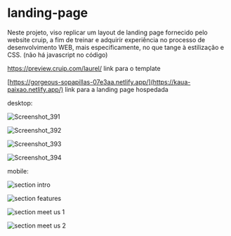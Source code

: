 # landing-page

Neste projeto, viso replicar um layout de landing page fornecido pelo website cruip, a fim de treinar e adquirir experiência no processo de desenvolvimento WEB, mais especificamente, no que tange à estilização e CSS. (não há javascript no código)

https://preview.cruip.com/laurel/ link para o template

[https://gorgeous-sopapillas-07e3aa.netlify.app/](https://kaua-paixao.netlify.app/) link para a landing page hospedada

desktop: 

![Screenshot_391](https://github.com/Kaua2123/landing-page/assets/102362421/3f73a39b-21fa-4f5a-b109-8637f5cd2936)

![Screenshot_392](https://github.com/Kaua2123/landing-page/assets/102362421/d79c3377-2f98-4973-8188-a6ac009a5c5a)

![Screenshot_393](https://github.com/Kaua2123/landing-page/assets/102362421/faeda340-efa5-4b23-a20e-93493a564171)

![Screenshot_394](https://github.com/Kaua2123/landing-page/assets/102362421/30c2bd92-73ce-4283-8aa0-7398baba963a)

mobile: 

![section intro](https://github.com/Kaua2123/landing-page/assets/102362421/d4d45349-4df4-430c-ba1c-3413d4efa38d)

![section features](https://github.com/Kaua2123/landing-page/assets/102362421/fb46f8e4-9e00-45a0-9ee3-39e47848bb9e)

![section meet us 1](https://github.com/Kaua2123/landing-page/assets/102362421/3bf27d2e-65fc-43ba-8391-35ef33862875)

![section meet us 2](https://github.com/Kaua2123/landing-page/assets/102362421/098e747e-a5d4-471b-bf41-4a2f40f3b6de)

